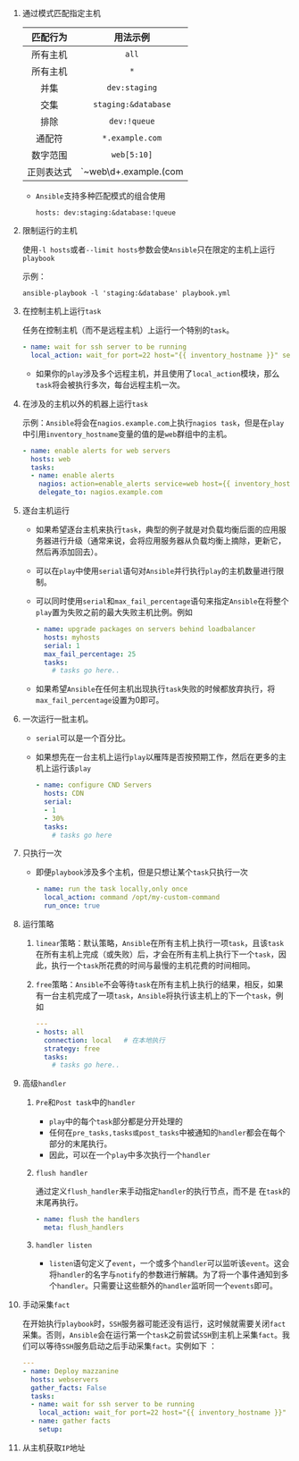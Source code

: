 1. 通过模式匹配指定主机

   |  匹配行为  |          用法示例           |
   | :--------: | :-------------------------: |
   |  所有主机  |            `all`            |
   |  所有主机  |             `*`             |
   |    并集    |        `dev:staging`        |
   |    交集    |     `staging:&database`     |
   |    排除    |        `dev:!queue`         |
   |   通配符   |       `*.example.com`       |
   |  数字范围  |         `web[5:10]`         |
   | 正则表达式 | `~web\d+.example.(com|org)` |

   - `Ansible`支持多种匹配模式的组合使用

     `hosts: dev:staging:&database:!queue`

2. 限制运行的主机

   使用`-l hosts`或者`--limit hosts`参数会使`Ansible`只在限定的主机上运行`playbook`

   示例：

   `ansible-playbook -l 'staging:&database' playbook.yml`

3. 在控制主机上运行`task`

   任务在控制主机（而不是远程主机）上运行一个特别的`task`。

   ```yaml
   - name: wait for ssh server to be running
     local_action: wait_for port=22 host="{{ inventory_hostname }}" search_regex=OpenSSH
   ```

   - 如果你的`play`涉及多个远程主机，并且使用了`local_action`模块，那么`task`将会被执行多次，每台远程主机一次。

4. 在涉及的主机以外的机器上运行`task`

   示例：`Ansible`将会在`nagios.example.com`上执行`nagios task`，但是在`play`中引用`inventory_hostname`变量的值的是`web`群组中的主机。

   ```yaml
   - name: enable alerts for web servers
     hosts: web
     tasks:
     - name: enable alerts
       nagios: action=enable_alerts service=web host={{ inventory_hostname }}
       delegate_to: nagios.example.com
   ```

5. 逐台主机运行

   - 如果希望逐台主机来执行`task`，典型的例子就是对负载均衡后面的应用服务器进行升级（通常来说，会将应用服务器从负载均衡上摘除，更新它，然后再添加回去）。

   - 可以在`play`中使用`serial`语句对`Ansible`并行执行`play`的主机数量进行限制。

   - 可以同时使用`serial`和`max_fail_percentage`语句来指定`Ansible`在将整个`play`置为失败之前的最大失败主机比例。例如

     ```yaml
     - name: upgrade packages on servers behind loadbalancer
       hosts: myhosts
       serial: 1
       max_fail_percentage: 25
       tasks:
         # tasks go here..
     ```

   - 如果希望`Ansible`在任何主机出现执行`task`失败的时候都放弃执行，将`max_fail_percentage`设置为0即可。

6. 一次运行一批主机。

   - `serial`可以是一个百分比。

   - 如果想先在一台主机上运行`play`以雁阵是否按预期工作，然后在更多的主机上运行该`play`

     ```yaml
     - name: configure CND Servers
       hosts: CDN
       serial:
       - 1
       - 30%
       tasks:
         # tasks go here
     ```

7. 只执行一次

   - 即便`playbook`涉及多个主机，但是只想让某个`task`只执行一次

     ```yaml
     - name: run the task locally,only once
       local_action: command /opt/my-custom-command
       run_once: true
     ```

8. 运行策略

   1. `linear`策略：默认策略，`Ansible`在所有主机上执行一项`task`，且该`task`在所有主机上完成（或失败）后，才会在所有主机上执行下一个`task`，因此，执行一个`task`所花费的时间与最慢的主机花费的时间相同。

   2. `free`策略：`Ansible`不会等待`task`在所有主机上执行的结果，相反，如果有一台主机完成了一项`task`，`Ansible`将执行该主机上的下一个`task`，例如

      ```yaml
      ---
      - hosts: all
        connection: local   # 在本地执行
        strategy: free
        tasks:
          # tasks go here..
      ```

9. 高级`handler`

   1. `Pre`和`Post task`中的`handler`

      - `play`中的每个`task`部分都是分开处理的
      - 任何在`pre_tasks,tasks或post_tasks`中被通知的`handler`都会在每个部分的末尾执行。
      - 因此，可以在一个`play`中多次执行一个`handler`

   2. `flush handler`

      通过定义`flush_handler`来手动指定`handler`的执行节点，而不是 在`task`的末尾再执行。

      ```yaml
      - name: flush the handlers
        meta: flush_handlers
      ```

   3. `handler listen`

      - `listen`语句定义了`event`，一个或多个`handler`可以监听该`event`。这会将`handler`的名字与`notify`的参数进行解耦。为了将一个事件通知到多个`handler`。只需要让这些额外的`handler`监听同一个`events`即可。

10. 手动采集`fact`

    在开始执行`playbook`时，`SSH`服务器可能还没有运行，这时候就需要关闭`fact`采集。否则，`Ansible`会在运行第一个`task`之前尝试`SSH`到主机上采集`fact`。我们可以等待`SSH`服务启动之后手动采集`fact`。实例如下 ：

    ```yaml
    ---
    - name: Deploy mazzanine
      hosts: webservers
      gather_facts: False
      tasks:
      - name: wait for ssh server to be running
        local_action: wait_for port=22 host="{{ inventory_hostname }}"  search_regex=OpenSSH
      - name: gather facts
        setup:
    ```

11. 从主机获取`IP`地址